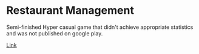 <h1>Restaurant Management</h1>

Semi-finished Hyper casual game that didn't achieve appropriate statistics and was not published on google play.

<a href="https://play.google.com/store/apps/details?id=com.bitplay.restaurantmanagement">Link</a>
